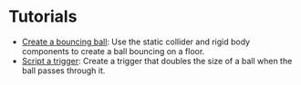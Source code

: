 # Tutorials

* [Create a bouncing ball](create-a-bouncing-ball.md): Use the static collider and rigid body components to create a ball bouncing on a floor.
* [Script a trigger](script-a-trigger.md): Create a trigger that doubles the size of a ball when the ball passes through it.
